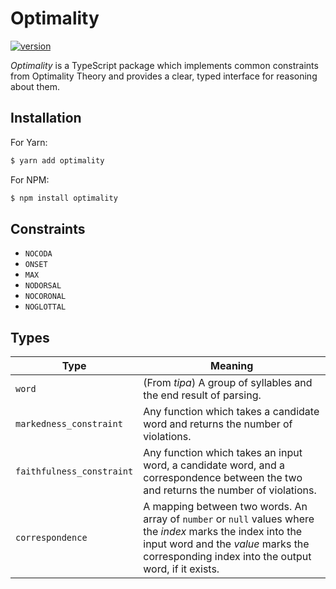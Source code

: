# Optimality
[![version](https://img.shields.io/npm/v/optimality.svg)](https://www.npmjs.org/package/optimality)

*Optimality* is a TypeScript package which implements common constraints from Optimality Theory and provides a clear, typed interface for reasoning about them.

## Installation

For Yarn:

```bash
$ yarn add optimality
```

For NPM:

```bash
$ npm install optimality
```

## Constraints

- `NOCODA`
- `ONSET`
- `MAX`
- `NODORSAL`
- `NOCORONAL`
- `NOGLOTTAL`

## Types

| Type                        | Meaning
| ------                      | -------
| `word`                      | (From *tipa*) A group of syllables and the end result of parsing.
| `markedness_constraint`     | Any function which takes a candidate word and returns the number of violations.
| `faithfulness_constraint`   | Any function which takes an input word, a candidate word, and a correspondence between the two and returns the number of violations.
| `correspondence`            | A mapping between two words. An array of `number` or `null` values where the *index* marks the index into the input word and the *value* marks the corresponding index into the output word, if it exists.